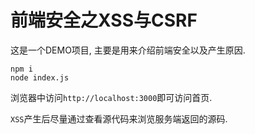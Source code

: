 # 前端安全之XSS与CSRF

这是一个DEMO项目, 主要是用来介绍前端安全以及产生原因.

```
npm i
node index.js
```

浏览器中访问`http://localhost:3000`即可访问首页.

`XSS`产生后尽量通过查看源代码来浏览服务端返回的源码.